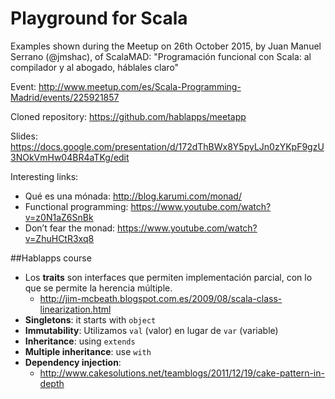 # Playground for Scala

Examples shown during the Meetup on 26th October 2015, by Juan Manuel Serrano (@jmshac), of ScalaMAD: "Programación funcional con Scala: al compilador y al abogado, háblales claro"

Event: http://www.meetup.com/es/Scala-Programming-Madrid/events/225921857

Cloned repository: https://github.com/hablapps/meetapp

Slides: https://docs.google.com/presentation/d/172dThBWx8Y5pyLJn0zYKpF9gzU3NOkVmHw04BR4aTKg/edit

Interesting links:
* Qué es una mónada: http://blog.karumi.com/monad/
* Functional programming: https://www.youtube.com/watch?v=z0N1aZ6SnBk
* Don’t fear the monad: https://www.youtube.com/watch?v=ZhuHCtR3xq8


##Hablapps course
* Los **traits** son interfaces que permiten implementación parcial, con lo que se permite la herencia múltiple.
  * http://jim-mcbeath.blogspot.com.es/2009/08/scala-class-linearization.html
* **Singletons**: it starts with `object`
* **Immutability**: Utilizamos `val` (valor) en lugar de `var` (variable)
* **Inheritance**: using `extends`
* **Multiple inheritance**: use `with`
* **Dependency injection**:
  * http://www.cakesolutions.net/teamblogs/2011/12/19/cake-pattern-in-depth